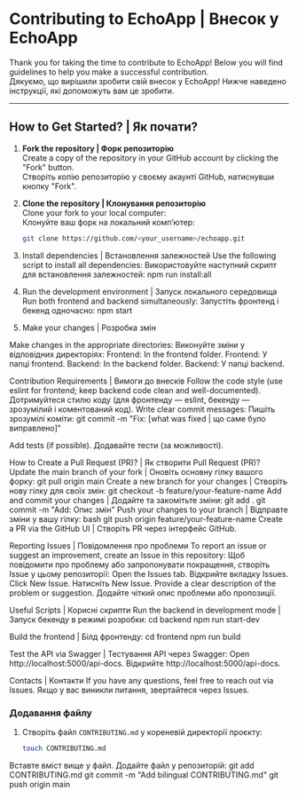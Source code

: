 # Contributing to EchoApp | Внесок у EchoApp

Thank you for taking the time to contribute to EchoApp! Below you will find guidelines to help you make a successful contribution.  
Дякуємо, що вирішили зробити свій внесок у EchoApp! Нижче наведено інструкції, які допоможуть вам це зробити.

---

## How to Get Started? | Як почати?

1. **Fork the repository | Форк репозиторію**  
   Create a copy of the repository in your GitHub account by clicking the "Fork" button.  
   Створіть копію репозиторію у своєму акаунті GitHub, натиснувши кнопку "Fork".

2. **Clone the repository | Клонування репозиторію**  
   Clone your fork to your local computer:  
   Клонуйте ваш форк на локальний комп’ютер:
   ```bash
   git clone https://github.com/<your_username>/echoapp.git
   
3. Install dependencies | Встановлення залежностей
Use the following script to install all dependencies:
Використовуйте наступний скрипт для встановлення залежностей:
npm run install:all

4. Run the development environment | Запуск локального середовища
Run both frontend and backend simultaneously:
Запустіть фронтенд і бекенд одночасно:
npm start

5. Make your changes | Розробка змін

Make changes in the appropriate directories:
Виконуйте зміни у відповідних директоріях:
Frontend: In the frontend folder.
Frontend: У папці frontend.
Backend: In the backend folder.
Backend: У папці backend.

Contribution Requirements | Вимоги до внесків
Follow the code style (use eslint for frontend; keep backend code clean and well-documented).
Дотримуйтеся стилю коду (для фронтенду — eslint, бекенду — зрозумілий і коментований код).
Write clear commit messages:
Пишіть зрозумілі коміти:
git commit -m "Fix: [what was fixed | що саме було виправлено]"

Add tests (if possible).
Додавайте тести (за можливості).

How to Create a Pull Request (PR)? | Як створити Pull Request (PR)?
Update the main branch of your fork | Оновіть основну гілку вашого форку:
git pull origin main
Create a new branch for your changes | Створіть нову гілку для своїх змін:
git checkout -b feature/your-feature-name
Add and commit your changes | Додайте та закомітьте зміни:
git add .
git commit -m "Add: Опис змін"
Push your changes to your branch | Відправте зміни у вашу гілку:
bash
git push origin feature/your-feature-name
Create a PR via the GitHub UI | Створіть PR через інтерфейс GitHub.

Reporting Issues | Повідомлення про проблеми
To report an issue or suggest an improvement, create an Issue in this repository:
Щоб повідомити про проблему або запропонувати покращення, створіть Issue у цьому репозиторії:
Open the Issues tab.
Відкрийте вкладку Issues.
Click New Issue.
Натисніть New Issue.
Provide a clear description of the problem or suggestion.
Додайте чіткий опис проблеми або пропозиції.

Useful Scripts | Корисні скрипти
Run the backend in development mode | Запуск бекенду в режимі розробки:
cd backend
npm run start-dev

Build the frontend | Білд фронтенду:
cd frontend
npm run build

Test the API via Swagger | Тестування API через Swagger:
Open http://localhost:5000/api-docs.
Відкрийте http://localhost:5000/api-docs.

Contacts | Контакти
If you have any questions, feel free to reach out via Issues.
Якщо у вас виникли питання, звертайтеся через Issues.

### Додавання файлу
1. Створіть файл `CONTRIBUTING.md` у кореневій директорії проєкту:
   ```bash
   touch CONTRIBUTING.md
Вставте вміст вище у файл.
Додайте файл у репозиторій:
git add CONTRIBUTING.md
git commit -m "Add bilingual CONTRIBUTING.md"
git push origin main
